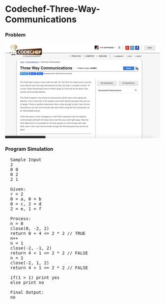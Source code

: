 # Codechef-Three-Way-Communications
### Problem  
![](capture.png)
### Program Simulation
<pre>
  Sample Input
  2
  0 0
  0 2
  2 1

  Given:
  r = 2
  0 = a, 0 = b
  0 = c, 2 = d
  2 = e, 1 = f

  Process:
  n = 0
  close(0, -2, 2)
  return 0 + 4 <= 2 * 2 // TRUE
  n++ 
  n = 1
  close(-2, -1, 2)
  return 4 + 1 <= 2 * 2 // FALSE
  n = 1
  close(-2, 1, 2)
  return 4 + 1 <= 2 * 2 // FALSE

  if(1 > 1) print yes
  else print no

  Final Output:
  no
  </pre>
